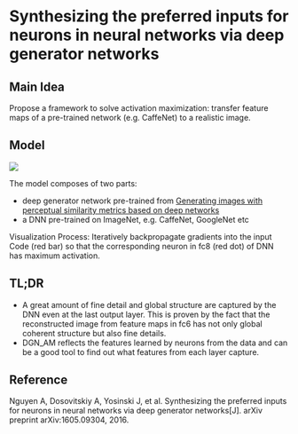 # Synthesizing the preferred inputs for neurons in neural networks via deep generator networks

## Main Idea
Propose a framework to solve activation maximization: transfer feature maps of a pre-trained network (e.g. CaffeNet) to a realistic image.

## Model
![](https://raw.githubusercontent.com/sunshineatnoon/Paper-Collection/master/images/DGN_AM.png)

The model composes of two parts:
- deep generator network pre-trained from [Generating images with perceptual similarity metrics based on deep networks](https://arxiv.org/abs/1602.02644)
- a DNN pre-trained on ImageNet, e.g. CaffeNet, GoogleNet etc

Visualization Process:
Iteratively backpropagate gradients into the input Code (red bar) so that the corresponding neuron in fc8 (red dot) of DNN has maximum activation.

## TL;DR
- A great amount of fine detail and global structure are captured by the DNN even at the last output layer. This is proven by the fact that the reconstructed image from feature maps in fc6 has not only global coherent structure but also fine details.
- DGN_AM reflects the features learned by neurons from the data and can be a good tool to find out what features from each layer capture. 

## Reference
Nguyen A, Dosovitskiy A, Yosinski J, et al. Synthesizing the preferred inputs for neurons in neural networks via deep generator networks[J]. arXiv preprint arXiv:1605.09304, 2016.


